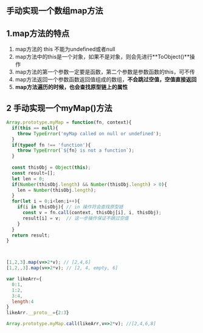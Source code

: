 ## 手动实现一个数组map方法

## 1.map方法的特点

1. map方法的 this 不能为undefined或者null
2. map方法中的this是一个对象，如果不是对象，则会先进行**ToObject()**操作
3. map方法的第一个参数一定要是函数，第二个参数是参数函数的this，可不传
4. map方法返回一个参数函数返回值组成的数组，**不会跳过空值，空值直接返回**
5. **map方法遍历的时候，也会查找原型链上的属性**



## 2 手动实现一个myMap()方法

```js
Array.prototype.myMap = function(fn, context){
  if(this == null){
    throw TypeError('myMap called on null or undefined');
  }
  if(typeof fn !== 'function'){
    throw TypeError(`${fn} is not a function`);
  }
  
  const thisObj = Object(this);
  const result=[];
  let len = 0;
  if(Number(thisObj.length) && Number(thisObj.length) > 0){
    len = Number(thisObj.length);
  }
  for(let i = 0;i<len;i++){
    if(i in thisObj){ // in 操作符会查找原型链
      const v = fn.call(context, thisObj[i], i, thisObj);
      result[i] = v;  // 这一步操作保证不跳过空值
    }
  }
  return result;
}



[1,2,3].map(v=>2*v); // [2,4,6]
[1,2,,3].map(v=>2*v); // [2, 4, empty, 6]

var likeArr={
  0:1,
  1:2,
  3:4,
  length:4
}
likeArr.__proto__={2:3}

Array.prototype.myMap.call(likeArr,v=>2*v); //[2,4,6,8]
```

